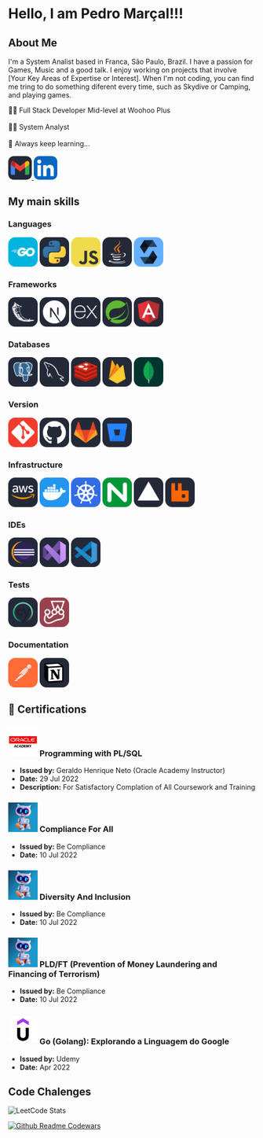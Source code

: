 # Hello, I am Pedro Marçal!!! 

## About Me
I'm a System Analist based in Franca, São Paulo, Brazil. I have a passion for Games, Music and a good talk. I enjoy working on projects that involve [Your Key Areas of Expertise or Interest]. When I'm not coding, you can find me tring to do something diferent every time, such as Skydive or Camping, and playing games.

<div>
    <div align="left">
        👨‍💻 Full Stack Developer Mid-level at Woohoo Plus <br /><br />
        👨‍🎓 System Analyst <br /><br />
        💬 Always keep learning... <br /><br />
    </div>
    <a href="mailto:pedro.h.silva.marcal@gmail.com" alt="Gmail">
        <img src="./icons/Gmail-Dark.svg" width="48" />
    </a>
    <a href="https://www.linkedin.com/in/pedro-mar%C3%A7al-3023651a2/" alt="Linkedin">
        <img src="./icons/LinkedIn.svg" width="48" />
    </a>
</div>

## My main skills
### Languages
<img src="./icons/GoLang.svg" alt="Golang Icon" width="60"/> 
<img src="./icons/Python-Dark.svg" alt="Python Icon" width="60"/> 
<img src="./icons/JavaScript.svg" alt="JavaScript Icon" width="60"/> 
<img src="./icons/Java-Dark.svg" alt="Java Icon" width="60"/> 
<img src="./icons/Solidity.svg" alt="Solidity Icon" width="60"/> 

### Frameworks
<img src="./icons/Flask-Dark.svg" alt="Java Icon" width="60"/> 
<img src="./icons/NextJS-Dark.svg" alt="Next Icon" width="60"/> 
<img src="./icons/ExpressJS-Dark.svg" alt="Express Icon" width="60"/> 
<img src="./icons/Spring-Dark.svg" alt="Spring Icon" width="60"/> 
<img src="./icons/Angular-Dark.svg" alt="Angular Icon" width="60"/> 

### Databases
<img src="./icons/PostgreSQL-Dark.svg" alt="Postgress Icon" width="60"/> 
<img src="./icons/MySQL-Dark.svg" alt="Mysql Icon" width="60"/> 
<img src="./icons/Redis-Dark.svg" alt="Redis Icon" width="60"/> 
<img src="./icons/Firebase-Dark.svg" alt="Redis Icon" width="60"/> 
<img src="./icons/MongoDB.svg" alt="Redis Icon" width="60"/> 

### Version
<img src="./icons/Git.svg" alt="Git Icon" width="60"/> 
<img src="./icons/Github-Dark.svg" alt="Github Icon" width="60"/> 
<img src="./icons/GitLab-Dark.svg" alt="Gitlab Icon" width="60"/> 
<img src="./icons/BitBucket-Dark.svg" alt="Bitcbucket Icon" width="60"/> 

### Infrastructure
<img src="./icons/AWS-Dark.svg" alt="AWS Icon" width="60"/> 
<img src="./icons/Docker.svg" alt="Docker Icon" width="60"/> 
<img src="./icons/Kubernetes.svg" alt="Kubernetes Icon" width="60"/> 
<img src="./icons/Nginx.svg" alt="Nginx Icon" width="60"/> 
<img src="./icons/Vercel-Dark.svg" alt="Vercel Icon" width="60"/>
<img src="./icons/RabbitMQ-Dark.svg" alt="Redis Icon" width="60"/> 

### IDEs
<img src="./icons/Eclipse-Dark.svg" alt="Eclipse Icon" width="60"/> 
<img src="./icons/VisualStudio-Dark.svg" alt="VisualStudio Icon" width="60"/> 
<img src="./icons/VSCode-Dark.svg" alt="VsCode Icon" width="60"/> 

### Tests
<img src="./icons/Cypress-Dark.svg" alt="Cypress Icon" width="60"/> 
<img src="./icons/Jest.svg" alt="Jest Icon" width="60"/> 

### Documentation
<img src="./icons/Postman.svg" alt="Postman Icon" width="60"/> 
<img src="./icons/Notion-Dark.svg" alt="Notion Icon" width="60"/> 

## 📜 Certifications

### <img src="./icons/oracle-academy.png" alt="Oracle Academy Icon" width="60"/>  Programming with PL/SQL
- **Issued by:** Geraldo Henrique Neto (Oracle Academy Instructor)
- **Date:** 29 Jul 2022
- **Description:** For Satisfactory Complation of All Coursework and Training

### <img src="./icons/be_compliance_logo.jpg" alt="Be Compliance Icon" width="60"/>  Compliance For All
- **Issued by:** Be Compliance
- **Date:** 10 Jul 2022

### <img src="./icons/be_compliance_logo.jpg" alt="Be Compliance Icon" width="60"/>  Diversity And Inclusion
- **Issued by:** Be Compliance
- **Date:** 10 Jul 2022

### <img src="./icons/be_compliance_logo.jpg" alt="Be Compliance Icon" width="60"/>  PLD/FT (Prevention of Money Laundering and Financing of Terrorism)
- **Issued by:** Be Compliance
- **Date:** 10 Jul 2022

### <img src="./icons/udemy_logo.jpg" alt="Udemy Icon" width="60"/>  Go (Golang): Explorando a Linguagem do Google
- **Issued by:** Udemy
- **Date:** Apr 2022

## Code Chalenges
![LeetCode Stats](https://leetcard.jacoblin.cool/PedroSMarcal?theme=dark&font=Share&ext=heatmap)

[![Github Readme Codewars](https://codewars-stats-ignacio-cuadra.vercel.app/?username=PedroSMarcal&theme=dark)](https://github.com/PedroSMarcal/github-readme-codewars)
